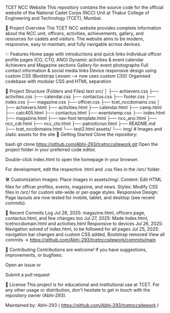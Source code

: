TCET NCC Website
This repository contains the source code for the official website of the National Cadet Corps (NCC) Unit at Thakur College of Engineering and Technology (TCET), Mumbai.

🚩 Project Overview
The TCET NCC website provides complete information about the NCC unit, officers, activities, achievements, gallery, and resources for cadets and visitors.
The website aims to be modern, responsive, easy to maintain, and fully navigable across devices.

✨ Features
Home page with introductions and quick links
Individual officer profile pages (CO, CTO, ANO)
Dynamic activities & event calendar
Achievers and Magazine sections
Gallery for event photographs
Full contact information & social media links
Device responsive design using custom CSS (Bootstrap Lessen –> now uses custom CSS)
Organised codebase with modular CSS and HTML separation

💼 Project Structure (Folders and Files)
text
src/
│
├── achievers.css
├── activities.css
├── calendar.css
├── contactus.css
├── footer.css
├── index.css
├── magazine.css
├── officer.css
├── tcet_nccdomains.css
│
├── achievers.html
├── activities.html
├── calendar.html
├── camp.html
├── catc405.html
├── contactus.html
├── eventstemp.css
├── index.html
├── magazine.html
├── nav-foot template.html
├── ncc_ano.html
├── ncc_cdr.html
├── ncc_cto.html
├── patrioticrun.html
├── README.md
├── tcet_nccdomains.html
└── test2.html
assets/
    └── img/           # Images and static assets for the site
🚀 Getting Started
Clone the repository:

bash
git clone https://github.com/Abhi-293/tcetnccsitework.git
Open the project folder in your preferred code editor.

Double-click index.html to open the homepage in your browser.

For development, edit the respective .html and .css files in the /src/ folder.

🛠️ Customization
Images: Place images in assets/img/.
Content: Edit HTML files for officer profiles, events, magazine, and news.
Styles: Modify CSS files in /src/ for custom site-wide or per-page styles.
Responsive Design: Page layouts are now tested for mobile, tablet, and desktop (see recent commits).

📌 Recent Commits Log
Jul 28, 2025: magazine.html, officers page, contactus.html, and few changes too
Jul 27, 2025: Made Index.html, tcetnccdomain.html and activities.html Responsive to devices
Jul 26, 2025: Navigation solved of index.html, to be followed for all pages
Jul 25, 2025: navigation bar changes and custom CSS added, Bootstrap removed
View all commits → https://github.com/Abhi-293/tcetnccsitework/commits/main

🙏 Contributing
Contributions are welcome!
If you have suggestions, improvements, or bugfixes:

Open an issue or

Submit a pull request

📄 License
This project is for educational and institutional use at TCET.
For any other usage or distribution, don't hesitate to get in touch with the repository owner (Abhi-293).

Maintained by: Abhi-293 ( https://github.com/Abhi-293/tcetnccsitework )
